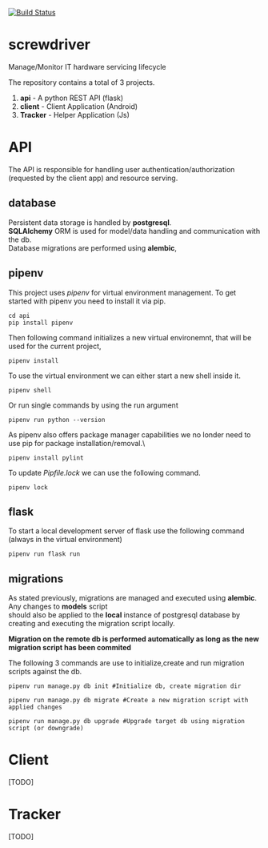 [![Build Status](https://travis-ci.com/NickMns/screwdriver.svg?branch=master)](https://travis-ci.com/NickMns/screwdriver)

# screwdriver
Manage/Monitor IT hardware servicing lifecycle

The repository contains a total of 3 projects.

1. **api** - A python REST API (flask)
2. **client** - Client Application (Android)
3. **Tracker** - Helper Application (Js)

# API

The API is responsible for handling user authentication/authorization
(requested by the client app) and resource serving.

## database

Persistent data storage is handled by **postgresql**.\
**SQLAlchemy** ORM is used for model/data handling and communication with the db.\
Database migrations are performed using **alembic**,

## pipenv

This project uses *pipenv* for virtual environment management.
To get started with pipenv you need to install it via pip.

```shell
cd api
pip install pipenv
```

Then following command initializes a new virtual environemnt,
that will be used for the current project,

```shell
pipenv install
```

To use the virtual environment we can either start a new shell
inside it.

```shell
pipenv shell
```

Or run single commands by using the run argument

```shell
pipenv run python --version
```

As pipenv also offers package manager capabilities we no londer need to
use pip for package installation/removal.\

```shell
pipenv install pylint
```

To update *Pipfile.lock* we can use the following command.

```shell
pipenv lock
```

## flask

To start a local development server of flask use the following command (always in the virtual environment)

```shell
pipenv run flask run
```

## migrations

As stated previously, migrations are managed and executed using **alembic**. Any changes to **models** script\
should also be applied to the **local** instance of postgresql database by creating and executing the migration
script locally.

**Migration on the remote db is performed automatically as long as the new migration script has been commited**

The following 3 commands are use to initialize,create and run migration scripts against the db.

```shell
pipenv run manage.py db init #Initialize db, create migration dir

pipenv run manage.py db migrate #Create a new migration script with applied changes

pipenv run manage.py db upgrade #Upgrade target db using migration script (or downgrade)
```

# Client

[TODO]

# Tracker

[TODO]
